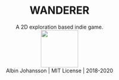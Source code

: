 <h1 style="text-align: center;">WANDERER</h1>

<center>
  A 2D exploration based indie game.

  <div style="position: relative; overflow: hidden; width: 100%; float: left;">
    <a href="https://github.com/albin-johansson/Wanderer">
      <img src="https://github.githubassets.com/images/modules/logos_page/GitHub-Mark.png"
           width="100px"/>
    </a>
  </div>
  
  Albin Johansson | MIT License | 2018-2020
</center>
